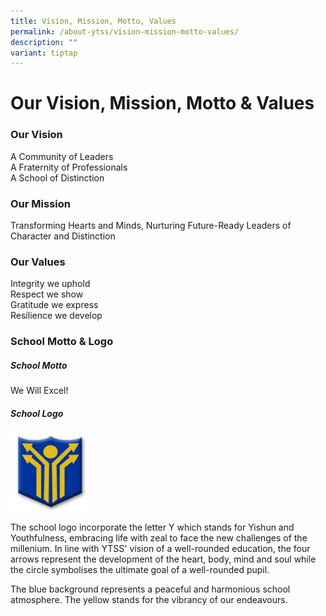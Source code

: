 ```yaml
---
title: Vision, Mission, Motto, Values
permalink: /about-ytss/vision-mission-motto-values/
description: ""
variant: tiptap
---
```

<h1><strong>Our Vision, Mission, Motto &amp; Values</strong></h1>
<h3>Our Vision</h3>
<p>A Community of Leaders
<br>A Fraternity of Professionals
<br>A School of Distinction</p>
<h3>Our Mission</h3>
<p>Transforming Hearts and Minds, Nurturing Future-Ready Leaders of Character
and Distinction</p>
<h3>Our Values</h3>
<p>Integrity we uphold&nbsp;
<br>Respect we show&nbsp;
<br>Gratitude we express&nbsp;
<br>Resilience we develop</p>
<h3>School Motto &amp; Logo</h3>
<h5>School Motto</h5>
<p>We Will Excel!</p>
<h5>School Logo</h5>
<div class="isomer-image-wrapper">
<img style="width:25%" height="auto" width="100%" src="/images/Picture32.jpg">
</div>
<p>The school logo incorporate the letter Y which stands for Yishun and Youthfulness,
embracing life with zeal to face the new challenges of the millenium. In
line with YTSS' vision of a well-rounded education, the four arrows represent
the development of the heart, body, mind and soul while the circle symbolises
the ultimate goal of a well-rounded pupil.</p>
<p>The blue background represents a peaceful and harmonious school atmosphere.
The yellow stands for the vibrancy of our endeavours.</p>